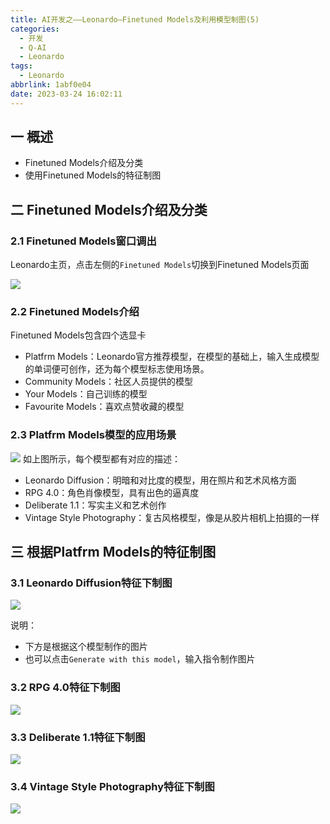 ```yaml
---
title: AI开发之——Leonardo—Finetuned Models及利用模型制图(5)
categories:
  - 开发
  - Q-AI
  - Leonardo
tags:
  - Leonardo
abbrlink: 1abf0e04
date: 2023-03-24 16:02:11
---
```

## 一 概述

* Finetuned Models介绍及分类
* 使用Finetuned Models的特征制图

<!--more-->

## 二 Finetuned Models介绍及分类

### 2.1 Finetuned Models窗口调出

Leonardo主页，点击左侧的`Finetuned Models`切换到Finetuned Models页面

![][1]

### 2.2 Finetuned Models介绍

Finetuned Models包含四个选显卡

* Platfrm Models：Leonardo官方推荐模型，在模型的基础上，输入生成模型的单词便可创作，还为每个模型标志使用场景。
* Community Models：社区人员提供的模型
* Your Models：自己训练的模型
* Favourite Models：喜欢点赞收藏的模型

### 2.3 Platfrm Models模型的应用场景
![][2]
如上图所示，每个模型都有对应的描述：

* Leonardo Diffusion：明暗和对比度的模型，用在照片和艺术风格方面
* RPG 4.0：角色肖像模型，具有出色的逼真度
* Deliberate 1.1：写实主义和艺术创作
* Vintage Style Photography：复古风格模型，像是从胶片相机上拍摄的一样

## 三 根据Platfrm Models的特征制图

### 3.1 Leonardo Diffusion特征下制图

![][3]

说明：

* 下方是根据这个模型制作的图片
* 也可以点击`Generate with this model`，输入指令制作图片

### 3.2 RPG 4.0特征下制图
![][4]


### 3.3 Deliberate 1.1特征下制图
![][5]

### 3.4 Vintage Style Photography特征下制图
![][6]


[1]:https://raw.githubusercontent.com/PGzxc/CDN/master/blog-ai/ai-leonardo-models-select.png
[2]:https://raw.githubusercontent.com/PGzxc/CDN/master/blog-ai/ai-leonardo-models-platform-model.png
[3]:https://raw.githubusercontent.com/PGzxc/CDN/master/blog-ai/ai-leonardo-models-platform-model-diffusion.png
[4]:https://raw.githubusercontent.com/PGzxc/CDN/master/blog-ai/ai-leonardo-models-platform-model-dpg4.png
[5]:https://raw.githubusercontent.com/PGzxc/CDN/master/blog-ai/ai-leonardo-models-platform-model-deliberate.png
[6]:https://raw.githubusercontent.com/PGzxc/CDN/master/blog-ai/ai-leonardo-models-platform-model-vintage.png

